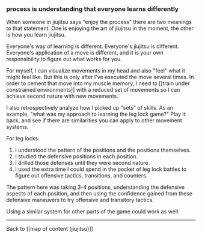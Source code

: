 ### process is understanding that everyone learns differently

When someone in jiujitsu says "enjoy the process" there are two meanings to that statement. One is enjoying the art of jiujitsu in the moment, the other is how you learn jiujitsu.

Everyone's way of learning is different. Everyone's jiujitsu is different. Everyone's application of a move is different, and it is your own responsibility to figure out what works for you.

For myself, I can visualize movements in my head and also "feel" what it might feel like. But this is only after I've executed the move several times. In order to cement that move into my muscle memory, I need to [[train under constrained environments]] with a reduced set of movements so I can achieve second nature with new movements.

I also retrospectively analyze how I picked up "sets" of skills. As an example, "what was my approach to learning the leg lock game?" Play it back, and see if there are similarities you can apply to other movement systems.

For leg locks:

1. I understood the pattern of the positions and the positions themselves.
2. I studied the defensive positions in each position.
3. I drilled those defenses until they were second nature.
4. I used the extra time I could spend in the pocket of leg lock battles to figure out offensive tactics, transitions, and counters. 

The pattern here was taking 3-4 positions, understanding the defensive aspects of each position, and then using the confidence gained from these defensive maneuvers to try offensive and transitory tactics.

Using a similar system for other parts of the game could work as well.

---

Back to [[map of content (jiujitsu)]]

